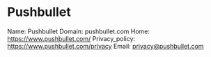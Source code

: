 
# Pushbullet

Name: Pushbullet
Domain: pushbullet.com
Home: https://www.pushbullet.com/
Privacy_policy: https://www.pushbullet.com/privacy
Email: privacy@pushbullet.com
